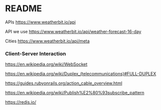 # README

APIs https://www.weatherbit.io/api

API we use https://www.weatherbit.io/api/weather-forecast-16-day

Cities https://www.weatherbit.io/api/meta

### Client-Server Interaction

https://en.wikipedia.org/wiki/WebSocket

https://en.wikipedia.org/wiki/Duplex_(telecommunications)#FULL-DUPLEX

https://guides.rubyonrails.org/action_cable_overview.html

https://en.wikipedia.org/wiki/Publish%E2%80%93subscribe_pattern

https://redis.io/
